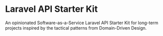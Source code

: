 # Laravel API Starter Kit

An opinionated Software-as-a-Service Laravel API Starter Kit for long-term projects inspired by the tactical patterns from Domain-Driven Design.
